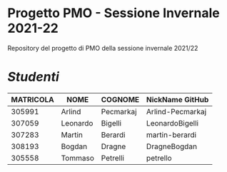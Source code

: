 # Progetto PMO - Sessione Invernale 2021-22
Repository del progetto di PMO della sessione invernale 2021/22
<br>
# *Studenti*
| MATRICOLA | NOME     | COGNOME   | NickName GitHub  |
|-----------|----------|-----------| -----------------|
| 305991    | Arlind   | Pecmarkaj | Arlind-Pecmarkaj |
| 307059    | Leonardo | Bigelli   | LeonardoBigelli  |
| 307283    | Martin   | Berardi   | martin-berardi   |
| 308193    | Bogdan   | Dragne    | DragneBogdan     |
| 305558    | Tommaso  | Petrelli  | petrello         |
